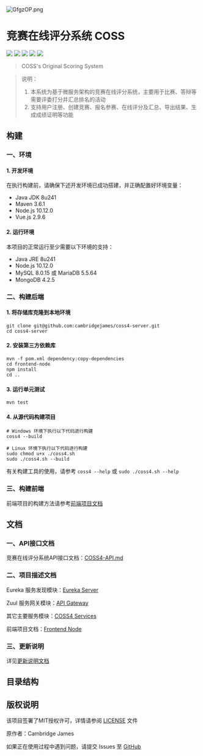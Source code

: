 ![GfgzOP.png](https://s1.ax1x.com/2020/04/08/GfgzOP.png)
# 竞赛在线评分系统 COSS

![](https://img.shields.io/github/languages/code-size/cambridgejames/coss4-server)
![](https://img.shields.io/github/issues/cambridgejames/coss4-server)
![](https://img.shields.io/github/downloads/cambridgejames/coss4-server/total)
![](https://img.shields.io/github/v/tag/cambridgejames/coss4-server)
![](https://img.shields.io/github/license/cambridgejames/coss4-server)

> COSS's Original Scoring System

> 说明：
>
> 1. 本系统为基于微服务架构的竞赛在线评分系统，主要用于比赛、答辩等需要评委打分并汇总排名的活动
> 2. 支持用户注册、创建竞赛、报名参赛、在线评分及汇总、导出结果、生成成绩证明等功能

## 构建

### 一、环境

#### 1. 开发环境

在执行构建前，请确保下述开发环境已成功搭建，并正确配置好环境变量：

- Java JDK 8u241
- Maven 3.6.1
- Node.js 10.12.0
- Vue.js 2.9.6

#### 2. 运行环境

本项目的正常运行至少需要以下环境的支持：

- Java JRE 8u241
- Node.js 10.12.0
- MySQL 8.0.15 或 MariaDB 5.5.64
- MongoDB 4.2.5

### 二、构建后端

#### 1. 将存储库克隆到本地环境
```
git clone git@github.com:cambridgejames/coss4-server.git
cd coss4-server
```

#### 2. 安装第三方依赖库
```
mvn -f pom.xml dependency:copy-dependencies
cd frontend-node
npm install
cd ..
```

#### 3. 运行单元测试
```
mvn test
```
   
#### 4. 从源代码构建项目
```
# Windows 环境下执行以下代码进行构建
coss4 --build

# Linux 环境下执行以下代码进行构建
sudo chmod u+x ./coss4.sh
sudo ./coss4.sh --build
```

有关构建工具的使用，请参考 `coss4 --help` 或 `sudo ./coss4.sh --help`

### 三、构建前端

前端项目的构建方法请参考[前端项目文档](./frontend-node/README.md)

## 文档

### 一、API接口文档

竞赛在线评分系统API接口文档：[COSS4-API.md](./COSS4-API.md)

### 二、项目描述文档

Eureka 服务发现模块：[Eureka Server](./eureka-server/README.md)

Zuul 服务网关模块：[API Gateway](./coss4-api-gateway/README.md)

其它主要服务模块：[COSS4 Services](./coss4-services/README.md)

前端项目文档：[Frontend Node](./frontend-node/README.md)

### 三、更新说明

详见[更新说明文档](./docs/Version_Description.md)

## 目录结构

## 版权说明

该项目签署了MIT授权许可，详情请参阅 [LICENSE](./LICENSE) 文件

原作者：Cambridge James

如果正在使用过程中遇到问题，请提交 Issues 至 [GitHub](https://github.com/cambridgejames/coss4-server/issues)

